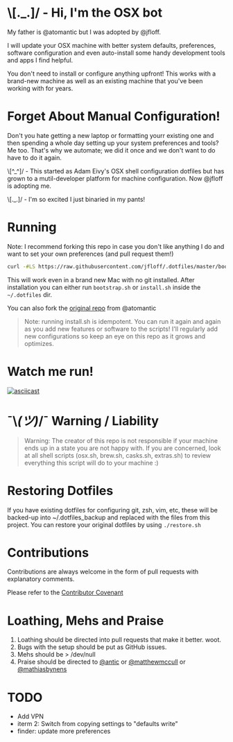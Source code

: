 # \\[._.]/ - Hi, I'm the OSX bot

My father is @atomantic but I was adopted by @jfloff.

I will update your OSX machine with better system defaults, preferences, software configuration and even auto-install some handy development tools and apps I find helpful.

You don't need to install or configure anything upfront! This works with a brand-new machine as well as an existing machine that you've been working with for years.

# Forget About Manual Configuration!

Don't you hate getting a new laptop or formatting yourr existing one and then spending a whole day setting up your system preferences and tools? Me too. That's why we automate; we did it once and we don't want to do have to do it again.

\\[^_^]/ - This started as Adam Eivy's OSX shell configuration dotfiles but has grown to a mutil-developer platform for machine configuration. Now @jfloff is adopting me.

\\[._.]/ - I'm so excited I just binaried in my pants!

# Running

Note: I recommend forking this repo in case you don't like anything I do and want to set your own preferences (and pull request them!)
```bash
curl -#LS https://raw.githubusercontent.com/jfloff/.dotfiles/master/bootstrap.sh | sh
```
This will work even in a brand new Mac with no git installed. After installation you can either run `bootstrap.sh` or `install.sh` inside the `~/.dotfiles` dir.

You can also fork the [original repo](https://github.com/atomantic/dotfiles) from @atomantic

> Note: running install.sh is idempotent. You can run it again and again as you add new features or software to the scripts! I'll regularly add new configurations so keep an eye on this repo as it grows and optimizes.

# Watch me run!
[![asciicast](https://asciinema.org/a/cojgbj3kj4o0psbhy3kdm9mht.png)](https://asciinema.org/a/cojgbj3kj4o0psbhy3kdm9mht)

# ¯\\_(ツ)_/¯ Warning / Liability
> Warning:
The creator of this repo is not responsible if your machine ends up in a state you are not happy with. If you are concerned, look at all shell scripts (osx.sh, brew.sh, casks.sh, extras.sh) to review everything this script will do to your machine :)

# Restoring Dotfiles

If you have existing dotfiles for configuring git, zsh, vim, etc, these will be backed-up into ~/.dotfiles_backup and replaced with the files from this project. You can restore your original dotfiles by using `./restore.sh`

# Contributions
Contributions are always welcome in the form of pull requests with explanatory comments.

Please refer to the [Contributor Covenant](https://github.com/atomantic/dotfiles/blob/master/CODE_OF_CONDUCT.md)

# Loathing, Mehs and Praise
1. Loathing should be directed into pull requests that make it better. woot.
2. Bugs with the setup should be put as GitHub issues.
3. Mehs should be > /dev/null
4. Praise should be directed to [@antic](http://twitter.com/antic) or [@matthewmccull](http://twitter.com/matthewmccull) or [@mathiasbynens](https://github.com/mathiasbynens/dotfiles)

# TODO

* Add VPN
* iterm 2: Switch from copying settings to "defaults write"
* finder: update more preferences
